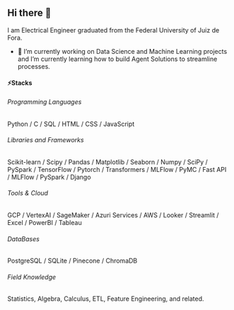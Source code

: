 ## Hi there 👋

I am Electrical Engineer graduated from the Federal University of Juiz de Fora.

- 🔭 I’m currently working on Data Science and Machine Learning projects and I’m currently learning how to build Agent Solutions to streamline processes.

#### ⚡Stacks

###### Programming Languages
Python / C / SQL / HTML / CSS / JavaScript
###### Libraries and Frameworks
Scikit-learn / Scipy / Pandas / Matplotlib / Seaborn / Numpy / SciPy / PySpark / TensorFlow / Pytorch / Transformers / MLFlow / PyMC / Fast API / MLFlow / PySpark / Django
###### Tools & Cloud
GCP / VertexAI / SageMaker / Azuri Services / AWS / Looker / Streamlit / Excel / PowerBI / Tableau
###### DataBases
PostgreSQL / SQLite / Pinecone / ChromaDB
###### Field Knowledge
Statistics, Algebra, Calculus, ETL, Feature Engineering, and related.




<!--
**DanrleiDiegues/danrleidiegues** is a ✨ _special_ ✨ repository because its `README.md` (this file) appears on your GitHub profile.

Here are some ideas to get you started:

- 🔭 I’m currently working on ...
- 🌱 I’m currently learning ...
- 👯 I’m looking to collaborate on ...
- 🤔 I’m looking for help with ...
- 💬 Ask me about ...
- 📫 How to reach me: ...
- 😄 Pronouns: ...
- ⚡ Fun fact: ...
-->
